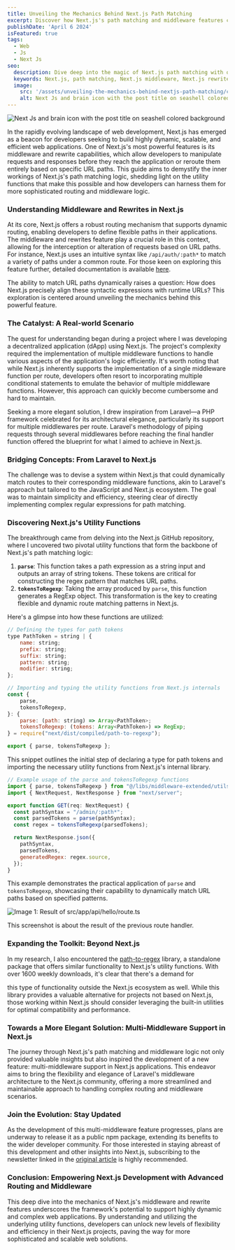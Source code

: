 ```yaml
---
title: Unveiling the Mechanics Behind Next.js Path Matching
excerpt: Discover how Next.js's path matching and middleware features can revolutionize your web development process through dynamic routing and advanced utility functions.
publishDate: 'April 6 2024'
isFeatured: true
tags:
  - Web
  - Js
  - Next Js
seo:
  description: Dive deep into the magic of Next.js path matching with our expert guide. Discover the utility behind middleware and rewrites, and enhance your Next.js skills.
  keywords: Next.js, path matching, Next.js middleware, Next.js rewrites, web development, JavaScript, SEO
  image:
    src: '/assets/unveiling-the-mechanics-behind-nextjs-path-matching/cover.png'
    alt: Next Js and brain icon with the post title on seashell colored background
---
```


![Next Js and brain icon with the post title on seashell colored background](/assets/unveiling-the-mechanics-behind-nextjs-path-matching/cover.png)

In the rapidly evolving landscape of web development, Next.js has emerged as a beacon for developers seeking to build highly dynamic, scalable, and efficient web applications. One of Next.js's most powerful features is its middleware and rewrite capabilities, which allow developers to manipulate requests and responses before they reach the application or reroute them entirely based on specific URL paths. This guide aims to demystify the inner workings of Next.js's path matching logic, shedding light on the utility functions that make this possible and how developers can harness them for more sophisticated routing and middleware logic.

### Understanding Middleware and Rewrites in Next.js

At its core, Next.js offers a robust routing mechanism that supports dynamic routing, enabling developers to define flexible paths in their applications. The middleware and rewrites feature play a crucial role in this context, allowing for the interception or alteration of requests based on URL paths. For instance, Next.js uses an intuitive syntax like `/api/auth/:path*` to match a variety of paths under a common route. For those keen on exploring this feature further, detailed documentation is available [here](https://nextjs.org/docs/app/building-your-application/routing/middleware#matcher).

The ability to match URL paths dynamically raises a question: How does Next.js precisely align these syntactic expressions with runtime URLs? This exploration is centered around unveiling the mechanics behind this powerful feature.

### The Catalyst: A Real-world Scenario

The quest for understanding began during a project where I was developing a decentralized application (dApp) using Next.js. The project's complexity required the implementation of multiple middleware functions to handle various aspects of the application's logic efficiently. It's worth noting that while Next.js inherently supports the implementation of a single middleware function per route, developers often resort to incorporating multiple conditional statements to emulate the behavior of multiple middleware functions. However, this approach can quickly become cumbersome and hard to maintain.

Seeking a more elegant solution, I drew inspiration from Laravel—a PHP framework celebrated for its architectural elegance, particularly its support for multiple middlewares per route. Laravel's methodology of piping requests through several middlewares before reaching the final handler function offered the blueprint for what I aimed to achieve in Next.js.

### Bridging Concepts: From Laravel to Next.js

The challenge was to devise a system within Next.js that could dynamically match routes to their corresponding middleware functions, akin to Laravel's approach but tailored to the JavaScript and Next.js ecosystem. The goal was to maintain simplicity and efficiency, steering clear of directly implementing complex regular expressions for path matching.

### Discovering Next.js's Utility Functions

The breakthrough came from delving into the Next.js GitHub repository, where I uncovered two pivotal utility functions that form the backbone of Next.js's path matching logic:

1. **`parse`**: This function takes a path expression as a string input and outputs an array of string tokens. These tokens are critical for constructing the regex pattern that matches URL paths.
2. **`tokensToRegexp`**: Taking the array produced by `parse`, this function generates a RegExp object. This transformation is the key to creating flexible and dynamic route matching patterns in Next.js.

Here's a glimpse into how these functions are utilized:

```jsx
// Defining the types for path tokens
type PathToken = string | {
    name: string;
    prefix: string;
    suffix: string;
    pattern: string;
    modifier: string;
};

// Importing and typing the utility functions from Next.js internals
const {
	parse,
	tokensToRegexp,
}: {
	parse: (path: string) => Array<PathToken>;
	tokensToRegexp: (tokens: Array<PathToken>) => RegExp;
} = require("next/dist/compiled/path-to-regexp");

export { parse, tokensToRegexp };

```

This snippet outlines the initial step of declaring a type for path tokens and importing the necessary utility functions from Next.js's internal library.

```jsx
// Example usage of the parse and tokensToRegexp functions
import { parse, tokensToRegexp } from "@/libs/middleware-extended/utils";
import { NextRequest, NextResponse } from "next/server";

export function GET(req: NextRequest) {
  const pathSyntax = "/admin/:path*";
  const parsedTokens = parse(pathSyntax);
  const regex = tokensToRegexp(parsedTokens);

  return NextResponse.json({
    pathSyntax,
    parsedTokens,
    generatedRegex: regex.source,
  });
}
```

This example demonstrates the practical application of `parse` and `tokensToRegexp`, showcasing their capability to dynamically match URL paths based on specified patterns.

![Image 1: Result of src/app/api/hello/route.ts](/assets/unveiling-the-mechanics-behind-nextjs-path-matching/result.webp)

This screenshot is about the result of the previous route handler.

### Expanding the Toolkit: Beyond Next.js

In my research, I also encountered the [path-to-regex](https://www.npmjs.com/package/path-to-regex) library, a standalone package that offers similar functionality to Next.js's utility functions. With over 1600 weekly downloads, it's clear that there's a demand for

this type of functionality outside the Next.js ecosystem as well. While this library provides a valuable alternative for projects not based on Next.js, those working within Next.js should consider leveraging the built-in utilities for optimal compatibility and performance.

### Towards a More Elegant Solution: Multi-Middleware Support in Next.js

The journey through Next.js's path matching and middleware logic not only provided valuable insights but also inspired the development of a new feature: multi-middleware support in Next.js applications. This endeavor aims to bring the flexibility and elegance of Laravel's middleware architecture to the Next.js community, offering a more streamlined and maintainable approach to handling complex routing and middleware scenarios.

### Join the Evolution: Stay Updated

As the development of this multi-middleware feature progresses, plans are underway to release it as a public npm package, extending its benefits to the wider developer community. For those interested in staying abreast of this development and other insights into Next.js, subscribing to the newsletter linked in the [original article](https://yhshanto.dev/blog/unveiling-the-mechanics-behind-nextjs-path-matching/) is highly recommended.

### Conclusion: Empowering Next.js Development with Advanced Routing and Middleware

This deep dive into the mechanics of Next.js's middleware and rewrite features underscores the framework's potential to support highly dynamic and complex web applications. By understanding and utilizing the underlying utility functions, developers can unlock new levels of flexibility and efficiency in their Next.js projects, paving the way for more sophisticated and scalable web solutions.
